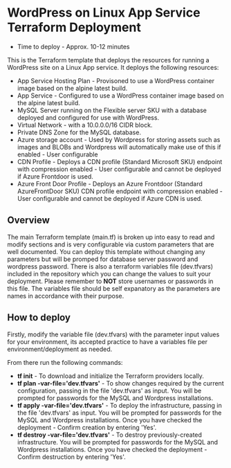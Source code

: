 # WordPress on Linux App Service Terraform Deployment

* Time to deploy - Approx. 10-12 minutes

This is the Terraform template that deploys the resources for running a WordPress site on a Linux App service.
It deploys the following resources:
* App Service Hosting Plan - Provisoned to use a WordPress container image based on the alpine latest build.
* App Service - Configured to use a WordPress container image based on the alpine latest build.
* MySQL Server running on the Flexible server SKU with a database deployed and configured for use with WordPress.
* Virtual Network - with a 10.0.0.0/16 CIDR block.
* Private DNS Zone for the MySQL database.
* Azure storage account - Used by Wordpress for storing assets such as images and BLOBs and Wordpress will automatically make use of this if enabled - User configurable
* CDN Profile - Deploys a CDN profile (Standard Microsoft SKU) endpoint with compression enabled - User configurable and cannot be deployed if Azure Frontdoor is used.
* Azure Front Door Profile - Deploys an Azure Frontdoor (Standard AzureFrontDoor SKU) CDN profile endpoint with compression enabled - User configurable and cannot be deployed if Azure CDN is used.


## Overview
The main Terraform template (main.tf) is broken up into easy to read and modify sections and is very configurable via custom parameters that are well documented. You can deploy this template without changing any parameters but will be promped for database server password and wordpress password.
There is also a terraform variables file (dev.tfvars) included in the repository which you can change the values to suit your deployment. Please remember to **NOT** store usernames or passwords in this file. The variables file should be self expanatory as the parameters are names in accordance with their purpose.

## How to deploy
Firstly, modify the variable file (dev.tfvars) with the parameter input values for your environment, its accepted practice to have a variables file per environment/deployment as needed.

From there run the following commands:

* **tf init** - To download and initialize the Terraform providers locally.
* **tf plan -var-file='dev.tfvars'** - To show changes required by the current configuration, passing in the file 'dev.tfvars' as input. You will be prompted for passwords for the MySQL and Wordpress installations.
* **tf apply -var-file='dev.tfvars'** - To deploy the infrastructure, passing in the file 'dev.tfvars' as input. You will be prompted for passwords for the MySQL and Wordpress installations. Once you have checked the deployment - Confirm creation by entering 'Yes'.
* **tf destroy -var-file='dev.tfvars'** - To destroy previously-created infrastructure. You will be prompted for passwords for the MySQL and Wordpress installations. Once you have checked the deployment - Confirm destruction by entering 'Yes'.